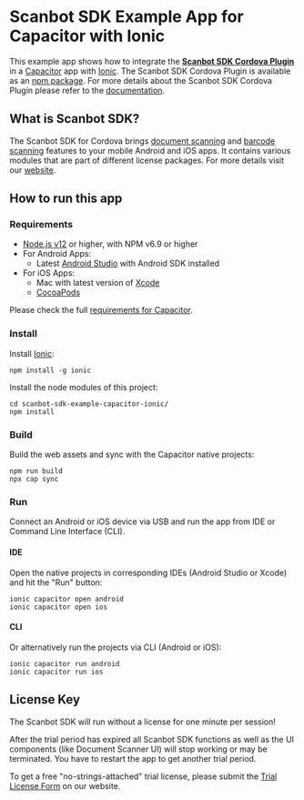 # Scanbot SDK Example App for Capacitor with Ionic

This example app shows how to integrate the **[Scanbot SDK Cordova Plugin](https://scanbot.io/developer/cordova-document-scanner/)** in a [Capacitor](https://capacitorjs.com) app with [Ionic](https://ionicframework.com).
The Scanbot SDK Cordova Plugin is available as an [npm package](https://www.npmjs.com/package/cordova-plugin-scanbot-sdk).
For more details about the Scanbot SDK Cordova Plugin please refer to the [documentation](https://docs.scanbot.io/document-scanner-sdk/cordova/).


## What is Scanbot SDK?

The Scanbot SDK for Cordova brings [document scanning](https://scanbot.io/developer/cordova-document-scanner/) and [barcode scanning](https://scanbot.io/developer/cordova-barcode-scanner-plugin/) features to your mobile Android and iOS apps. 
It contains various modules that are part of different license packages. For more details visit our [website](https://scanbot.io).


## How to run this app

### Requirements

- [Node.js v12](https://nodejs.org) or higher, with NPM v6.9 or higher
- For Android Apps:
  * Latest [Android Studio](https://developer.android.com/studio/) with Android SDK installed
- For iOS Apps:
  * Mac with latest version of [Xcode](https://developer.apple.com/xcode/)
  * [CocoaPods](https://cocoapods.org)

Please check the full [requirements for Capacitor](https://capacitorjs.com/docs/getting-started/environment-setup).


### Install

Install [Ionic](https://ionicframework.com):

```
npm install -g ionic
```

Install the node modules of this project:

```
cd scanbot-sdk-example-capacitor-ionic/
npm install
```

### Build

Build the web assets and sync with the Capacitor native projects:

```
npm run build
npx cap sync
```

### Run

Connect an Android or iOS device via USB and run the app from IDE or Command Line Interface (CLI).


#### IDE
Open the native projects in corresponding IDEs (Android Studio or Xcode) and hit the "Run" button:

```
ionic capacitor open android
ionic capacitor open ios
```

#### CLI
Or alternatively run the projects via CLI (Android or iOS):

```
ionic capacitor run android
ionic capacitor run ios
```


## License Key

The Scanbot SDK will run without a license for one minute per session!

After the trial period has expired all Scanbot SDK functions as well as the UI components (like Document Scanner UI) 
will stop working or may be terminated. You have to restart the app to get another trial period.

To get a free "no-strings-attached" trial license, please submit the 
[Trial License Form](https://scanbot.io/trial/) on our website.
